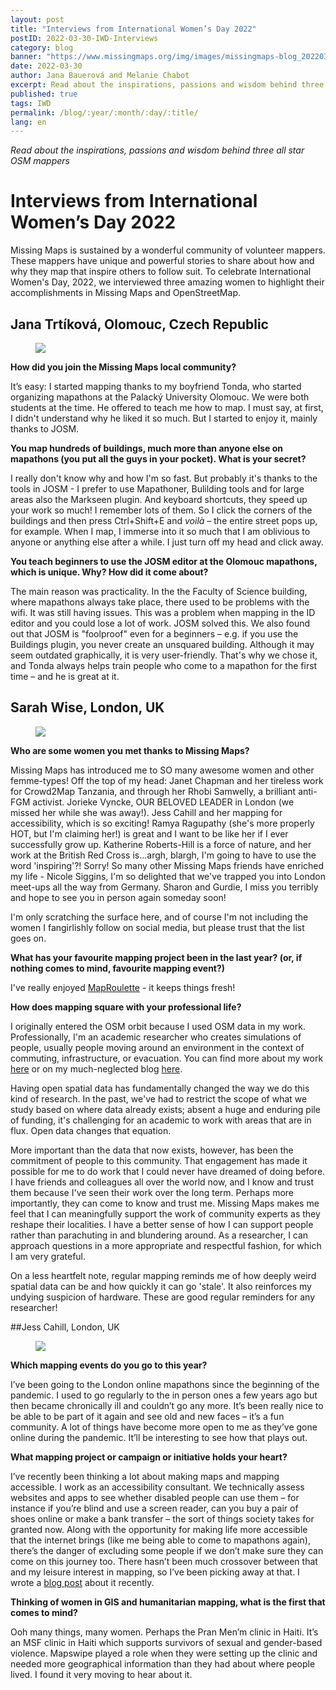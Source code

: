 ```yaml
---
layout: post
title: "Interviews from International Women’s Day 2022"
postID: 2022-03-30-IWD-Interviews
category: blog
banner: "https://www.missingmaps.org/img/images/missingmaps-blog_20220331_banner.jpg"
date: 2022-03-30
author: Jana Bauerová and Melanie Chabot
excerpt: Read about the inspirations, passions and wisdom behind three all star OSM mappers
published: true
tags: IWD
permalink: /blog/:year/:month/:day/:title/
lang: en
---
```


*Read about the inspirations, passions and wisdom behind three all star OSM mappers*

# Interviews from International Women’s Day 2022

Missing Maps is sustained by a wonderful community of volunteer mappers. These mappers have unique and powerful stories to share about how and why they map that inspire others to follow suit. To celebrate International Women's Day, 2022, we interviewed three amazing women to highlight their accomplishments in Missing Maps and OpenStreetMap.

## Jana Trtíková, Olomouc, Czech Republic

<figure>
<img src="https://www.missingmaps.org/img/images/missingmaps-blog_20220331_Jana.jpg">
<p class="caption"></p>
</figure>

**How did you join the Missing Maps local community?**

It’s easy: I started mapping thanks to my boyfriend Tonda, who started organizing mapathons at the Palacký University Olomouc. We were both students at the time. He offered to teach me how to map. I must say, at first, I didn't understand why he liked it so much. But I started to enjoy it, mainly thanks to JOSM.

**You map hundreds of buildings, much more than anyone else on mapathons (you put all the guys in your pocket). What is your secret?**

I really don't know why and how I'm so fast. But probably it's thanks to the tools in JOSM - I prefer to use Mapathoner, Bulilding tools and for large areas also the Markseen plugin. And keyboard shortcuts, they speed up your work so much! I remember lots of them. So I click the corners of the buildings and then press Ctrl+Shift+E and *voilà* – the entire street pops up, for example. When I map, I immerse into it so much that I am oblivious to anyone or anything else after a while. I just turn off my head and click away.

**You teach beginners to use the JOSM editor at the Olomouc mapathons, which is unique. Why? How did it come about?**

The main reason was practicality. In the the Faculty of Science building, where mapathons always take place, there used to be problems with the wifi. It was still having issues. This was a problem when mapping in the ID editor and you could lose a lot of work. JOSM solved this. We also found out that JOSM is "foolproof" even for a beginners – e.g. if you use the Buildings plugin, you never create an unsquared building. Although it may seem outdated graphically, it is very user-friendly. That's why we chose it, and Tonda always helps train people who come to a mapathon for the first time – and he is great at it.

## Sarah Wise, London, UK

<figure>
<img src="https://www.missingmaps.org/img/images/missingmaps-blog_20220331_Sarah.JPG">
<p class="caption"></p>
</figure>

**Who are some women you met thanks to Missing Maps?**

Missing Maps has introduced me to SO many awesome women and other femme-types! Off the top of my head: Janet Chapman and her tireless work for Crowd2Map Tanzania, and through her Rhobi Samwelly, a brilliant anti-FGM activist. Jorieke Vyncke, OUR BELOVED LEADER in London (we missed her while she was away!). Jess Cahill and her mapping for accessibility, which is so exciting! Ramya Ragupathy (she's more properly HOT, but I'm claiming her!) is great and I want to be like her if I ever successfully grow up. Katherine Roberts-Hill is a force of nature, and her work at the British Red Cross is...argh, blargh, I'm going to have to use the word 'inspiring'?! Sorry! So many other Missing Maps friends have enriched my life - Nicole Siggins, I'm so delighted that we've trapped you into London meet-ups all the way from Germany. Sharon and Gurdie, I miss you terribly and hope to see you in person again someday soon! 

I'm only scratching the surface here, and of course I'm not including the women I fangirlishly follow on social media, but please trust that the list goes on.

**What has your favourite mapping project been in the last year? (or, if nothing comes to mind, favourite mapping event?)**

I've really enjoyed [MapRoulette](https://www.maproulette.org/) - it keeps things fresh!

**How does mapping square with your professional life?**

I originally entered the OSM orbit because I used OSM data in my work. Professionally, I'm an academic researcher who creates simulations of people, usually people moving around an environment in the context of commuting, infrastructure, or evacuation. You can find more about my work [here](https://scholar.google.com/citations?user=Kg0MAYoAAAAJ&hl=en) or on my much-neglected blog [here](https://computationalsocialscience.blogspot.com/).

Having open spatial data has fundamentally changed the way we do this kind of research. In the past, we've had to restrict the scope of what we study based on where data already exists; absent a huge and enduring pile of funding, it's challenging for an academic to work with areas that are in flux. Open data changes that equation.

More important than the data that now exists, however, has been the commitment of people to this community. That engagement has made it possible for me to do work that I could never have dreamed of doing before. I have friends and colleagues all over the world now, and I know and trust them because I've seen their work over the long term. Perhaps more importantly, they can come to know and trust me. Missing Maps makes me feel that I can meaningfully support the work of community experts as they reshape their localities. I have a better sense of how I can support people rather than parachuting in and blundering around. As a researcher, I can approach questions in a more appropriate and respectful fashion, for which I am very grateful.

On a less heartfelt note, regular mapping reminds me of how deeply weird spatial data can be and how quickly it can go 'stale'. It also reinforces my undying suspicion of hardware. These are good regular reminders for any researcher!

##Jess Cahill, London, UK

<figure>
<img src="https://www.missingmaps.org/img/images/missingmaps-blog_20220331_Jess.jpg">
<p class="caption"></p>
</figure>

**Which mapping events do you go to this year?**

I’ve been going to the London online mapathons since the beginning of the pandemic. I used to go regularly to the in person ones a few years ago but then became chronically ill and couldn’t go any more. It’s been really nice to be able to be part of it again and see old and new faces – it’s a fun community. A lot of things have become more open to me as they’ve gone online during the pandemic. It’ll be interesting to see how that plays out. 

**What mapping project or campaign or initiative holds your heart?**

I’ve recently been thinking a lot about making maps and mapping accessible. I work as an accessibility consultant. We technically assess websites and apps to see whether disabled people can use them – for instance if you’re blind and use a screen reader, can you buy a pair of shoes online or make a bank transfer – the sort of things society takes for granted now. Along with the opportunity for making life more accessible that the internet brings (like me being able to come to mapathons again), there’s the danger of excluding some people if we don’t make sure they can come on this journey too. There hasn’t been much crossover between that and my leisure interest in mapping, so I’ve been picking away at that. I wrote a [blog post](https://abilitynet.org.uk/news-blogs/maps-and-accessibility-techsharepro-2021) about it recently.
 
**Thinking of women in GIS and humanitarian mapping, what is the first that comes to mind?**

Ooh many things, many women. Perhaps the Pran Men’m clinic in Haiti. It’s an MSF clinic in Haiti which supports survivors of sexual and gender-based violence. Mapswipe played a role when they were setting up the clinic and needed more geographical information than they had about where people lived. I found it very moving to hear about it.
